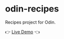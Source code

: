 # odin-recipes
Recipes project for Odin.


👉 [Live Demo](https://marlatte.github.io/odin-recipes/) 👈